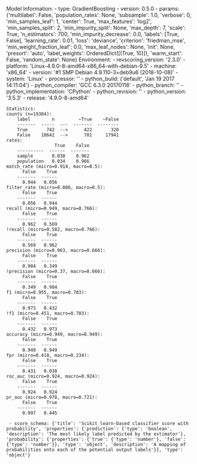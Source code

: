 Model Information:
	 - type: GradientBoosting
	 - version: 0.5.0
	 - params: {'multilabel': False, 'population_rates': None, 'subsample': 1.0, 'verbose': 0, 'min_samples_leaf': 1, 'center': True, 'max_features': 'log2', 'min_samples_split': 2, 'min_impurity_split': None, 'max_depth': 7, 'scale': True, 'n_estimators': 700, 'min_impurity_decrease': 0.0, 'labels': [True, False], 'learning_rate': 0.01, 'loss': 'deviance', 'criterion': 'friedman_mse', 'min_weight_fraction_leaf': 0.0, 'max_leaf_nodes': None, 'init': None, 'presort': 'auto', 'label_weights': OrderedDict([(True, 10)]), 'warm_start': False, 'random_state': None}
	Environment:
	 - revscoring_version: '2.3.0'
	 - platform: 'Linux-4.9.0-8-amd64-x86_64-with-debian-9.5'
	 - machine: 'x86_64'
	 - version: '#1 SMP Debian 4.9.110-3+deb9u6 (2018-10-08)'
	 - system: 'Linux'
	 - processor: ''
	 - python_build: ('default', 'Jan 19 2017 14:11:04')
	 - python_compiler: 'GCC 6.3.0 20170118'
	 - python_branch: ''
	 - python_implementation: 'CPython'
	 - python_revision: ''
	 - python_version: '3.5.3'
	 - release: '4.9.0-8-amd64'
	
	Statistics:
	counts (n=19384):
		label        n         ~True    ~False
		-------  -----  ---  -------  --------
		True       742  -->      422       320
		False    18642  -->      701     17941
	rates:
		              True    False
		----------  ------  -------
		sample       0.038    0.962
		population   0.034    0.966
	match_rate (micro=0.914, macro=0.5):
		  False    True
		-------  ------
		  0.944   0.056
	filter_rate (micro=0.086, macro=0.5):
		  False    True
		-------  ------
		  0.056   0.944
	recall (micro=0.949, macro=0.766):
		  False    True
		-------  ------
		  0.962   0.569
	!recall (micro=0.582, macro=0.766):
		  False    True
		-------  ------
		  0.569   0.962
	precision (micro=0.963, macro=0.666):
		  False    True
		-------  ------
		  0.984   0.349
	!precision (micro=0.37, macro=0.666):
		  False    True
		-------  ------
		  0.349   0.984
	f1 (micro=0.955, macro=0.703):
		  False    True
		-------  ------
		  0.973   0.432
	!f1 (micro=0.451, macro=0.703):
		  False    True
		-------  ------
		  0.432   0.973
	accuracy (micro=0.949, macro=0.949):
		  False    True
		-------  ------
		  0.949   0.949
	fpr (micro=0.418, macro=0.234):
		  False    True
		-------  ------
		  0.431   0.038
	roc_auc (micro=0.924, macro=0.924):
		  False    True
		-------  ------
		  0.924   0.924
	pr_auc (micro=0.978, macro=0.721):
		  False    True
		-------  ------
		  0.997   0.445
	
	 - score_schema: {'title': 'Scikit learn-based classifier score with probability', 'properties': {'prediction': {'type': 'boolean', 'description': 'The most likely label predicted by the estimator'}, 'probability': {'properties': {'true': {'type': 'number'}, 'false': {'type': 'number'}}, 'type': 'object', 'description': 'A mapping of probabilities onto each of the potential output labels'}}, 'type': 'object'}

